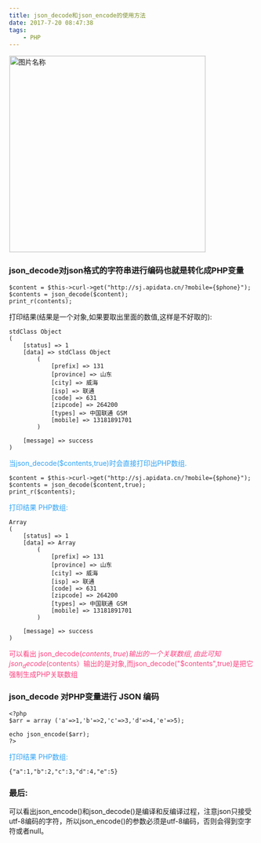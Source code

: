 ```yaml
---
title: json_decode和json_encode的使用方法
date: 2017-7-20 08:47:38
tags:
	- PHP
---
```

<img src="http://otbcgjn6c.bkt.clouddn.com/b7d99088a8590acb40452860b6869c9668cad7751c128-xK4ZJh_fw658.jpg"  width = "400" alt="图片名称" align=center style="border:1px solid  #F6F6F6"/>

### json_decode对json格式的字符串进行编码也就是转化成PHP变量

```
$content = $this->curl->get("http://sj.apidata.cn/?mobile={$phone}");
$contents = json_decode($content);
print_r(contents);

```
打印结果(结果是一个对象,如果要取出里面的数值,这样是不好取的):
```
stdClass Object
(
    [status] => 1
    [data] => stdClass Object
        (
            [prefix] => 131
            [province] => 山东
            [city] => 威海
            [isp] => 联通
            [code] => 631
            [zipcode] => 264200
            [types] => 中国联通 GSM
            [mobile] => 13181891701
        )

    [message] => success
)
```
<font color="#2FA3F6">当json_decode($contents,true)时会直接打印出PHP数组.</font>


```
$content = $this->curl->get("http://sj.apidata.cn/?mobile={$phone}");
$contents = json_decode($content,true);
print_r($contents);

```

<font color="#2FA3F6">打印结果 PHP数组:</font>

```
Array
(
    [status] => 1
    [data] => Array
        (
            [prefix] => 131
            [province] => 山东
            [city] => 威海
            [isp] => 联通
            [code] => 631
            [zipcode] => 264200
            [types] => 中国联通 GSM
            [mobile] => 13181891701
        )

    [message] => success
)

```
<font color="#FF4081">可以看出 json_decode($contents,true)输出的一个关联数组,由此可知json_decode($contents）输出的是对象,而json_decode("$contents",true)是把它强制生成PHP关联数组</font>

### json_decode 对PHP变量进行 JSON 编码

```
<?php
$arr = array ('a'=>1,'b'=>2,'c'=>3,'d'=>4,'e'=>5);

echo json_encode($arr);
?>
```
<font color="#2FA3F6">打印结果 PHP数组:</font>
```
{"a":1,"b":2,"c":3,"d":4,"e":5}

```
### 最后:

可以看出json_encode()和json_decode()是编译和反编译过程，注意json只接受utf-8编码的字符，所以json_encode()的参数必须是utf-8编码，否则会得到空字符或者null。
